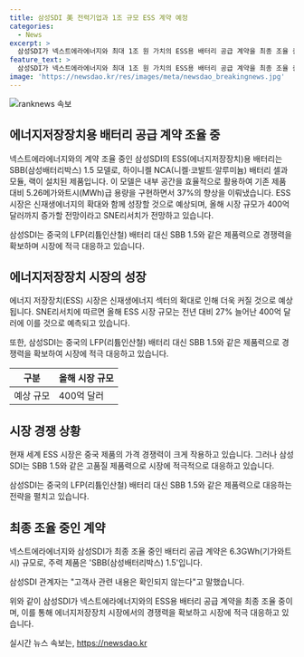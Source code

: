 ```yaml
---
title: 삼성SDI 美 전력기업과 1조 규모 ESS 계약 예정
categories:
  - News
excerpt: >
  삼성SDI가 넥스트에라에너지와 최대 1조 원 가치의 ESS용 배터리 공급 계약을 최종 조율 중이다. 이에는 SBB 1.5라는 프리미엄 ESS 모델이 포함되는데, 이 모델은 20피트 컨테이너에 하이니켈 NCA 배터리 셀과 모듈, 랙을 설치한 제품으로, 내부 공간 효율화로 기존보다 37% 향상된 5.26MWh급 용량을 구현했다. ESS 시장은 27% 증가하여 54조 7200억 원에 이를 것으로 예상되며, 삼성SDI는 중국의 LFP 배터리 대신 SBB 1.5와 같은 제품력으로 대응할 계획이다.
feature_text: >
  삼성SDI가 넥스트에라에너지와 최대 1조 원 가치의 ESS용 배터리 공급 계약을 최종 조율 중이다. 이에는 SBB 1.5라는 프리미엄 ESS 모델이 포함되는데, 이 모델은 20피트 컨테이너에 하이니켈 NCA 배터리 셀과 모듈, 랙을 설치한 제품으로, 내부 공간 효율화로 기존보다 37% 향상된 5.26MWh급 용량을 구현했다. ESS 시장은 27% 증가하여 54조 7200억 원에 이를 것으로 예상되며, 삼성SDI는 중국의 LFP 배터리 대신 SBB 1.5와 같은 제품력으로 대응할 계획이다.
image: 'https://newsdao.kr/res/images/meta/newsdao_breakingnews.jpg'
---
```


<p><img src="https://newsdao.kr/res/images/meta/newsdao_breakingnews.jpg" alt="ranknews 속보" /></p>

<h2 data-ke-size="size26">에너지저장장치용 배터리 공급 계약 조율 중</h2>

<p>넥스트에라에너지와의 계약 조율 중인 삼성SDI의 ESS(에너지저장장치)용 배터리는 SBB(삼성배터리박스) 1.5 모델로, 하이니켈 NCA(니켈·코발트·알루미늄) 배터리 셀과 모듈, 랙이 설치된 제품입니다. 이 모델은 내부 공간을 효율적으로 활용하여 기존 제품 대비 5.26메가와트시(MWh)급 용량을 구현하면서 37%의 향상을 이뤄냈습니다. ESS 시장은 신재생에너지의 확대와 함께 성장할 것으로 예상되며, 올해 시장 규모가 400억 달러까지 증가할 전망이라고 SNE리서치가 전망하고 있습니다.</p>

<p data-ke-size="size16">삼성SDI는 중국의 LFP(리튬인산철) 배터리 대신 SBB 1.5와 같은 제품력으로 경쟁력을 확보하며 시장에 적극 대응하고 있습니다. </p>

<h2 data-ke-size="size26">에너지저장장치 시장의 성장</h2>

<p>에너지 저장장치(ESS) 시장은 신재생에너지 섹터의 확대로 인해 더욱 커질 것으로 예상됩니다. SNE리서치에 따르면 올해 ESS 시장 규모는 전년 대비 27% 늘어난 400억 달러에 이를 것으로 예측되고 있습니다.</p>

<p data-ke-size="size16">또한, 삼성SDI는 중국의 LFP(리튬인산철) 배터리 대신 SBB 1.5와 같은 제품력으로 경쟁력을 확보하여 시장에 적극 대응하고 있습니다.</p>

<table>
    <thead>
        <tr>
            <th>구분</th>
            <th>올해 시장 규모</th>
        </tr>
    </thead>
    <tbody>
        <tr>
            <td>예상 규모</td>
            <td>400억 달러</td>
        </tr>
    </tbody>
</table>

<h2 data-ke-size="size26">시장 경쟁 상황</h2>

<p>현재 세계 ESS 시장은 중국 제품의 가격 경쟁력이 크게 작용하고 있습니다. 그러나 삼성SDI는 SBB 1.5와 같은 고품질 제품력으로 시장에 적극적으로 대응하고 있습니다. </p>

<p data-ke-size="size16">삼성SDI는 중국의 LFP(리튬인산철) 배터리 대신 SBB 1.5와 같은 제품력으로 대응하는 전략을 펼치고 있습니다.</p>

<h2 data-ke-size="size26">최종 조율 중인 계약</h2>

<p>넥스트에라에너지와 삼성SDI가 최종 조율 중인 배터리 공급 계약은 6.3GWh(기가와트시) 규모로, 주력 제품은 'SBB(삼성배터리박스) 1.5'입니다.</p>

<p data-ke-size="size16">삼성SDI 관계자는 "고객사 관련 내용은 확인되지 않는다"고 말했습니다.</p>

<p>위와 같이 삼성SDI가 넥스트에라에너지와의 ESS용 배터리 공급 계약을 최종 조율 중이며, 이를 통해 에너지저장장치 시장에서의 경쟁력을 확보하고 시장에 적극 대응하고 있습니다.</p>
실시간 뉴스 속보는, <a href="https://newsdao.kr" rel="dofollow">https://newsdao.kr</a>


